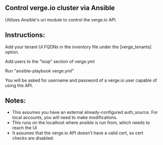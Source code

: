 ## Control verge.io cluster via Ansible

Utilizes Ansible's uri module to control the verge.io API.

## Instructions:

Add your tenant UI FQDNs in the inventory file under the [verge_tenants] option.

Add users to the "loop" section of verge.yml

Run "ansible-playbook verge.yml"

You will be asked for username and password of a verge.io user capable of using the API.

## Notes: 

* This assumes you have an external already-configured auth_source. For local accounts, you will need to make modifications.
* This runs on the localhost where ansible is run from, which needs to reach the UI
* It assumes that the verge.io API doesn't have a valid cert, so cert checks are disabled.


